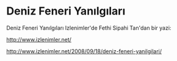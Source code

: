 # Deniz Feneri Yanılgıları

Deniz Feneri Yanılgıları Izlenimler'de
Fethi Sipahi Tan'dan bir yazi:

http://www.izlenimler.net/

http://www.izlenimler.net/2008/09/18/deniz-feneri-yanilgilari/



